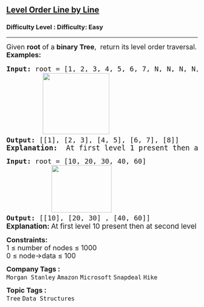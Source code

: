 <h2><a href="https://www.geeksforgeeks.org/problems/level-order-traversal-line-by-line/1">Level Order Line by Line</a></h2><h3>Difficulty Level : Difficulty: Easy</h3><hr><div class="problems_problem_content__Xm_eO"><p><span style="font-size: 18px;">Given <strong>root</strong> of a <strong>binary Tree</strong>,&nbsp; return its level order traversal.<br></span><span style="font-size: 18px;"><strong>Examples:</strong></span></p>
<pre><span style="font-size: 18px;"><strong>Input:</strong> root = [1, 2, 3, 4, 5, 6, 7, N, N, N, N, N, 8]</span><span style="font-size: 20px;">
 &nbsp; &nbsp; &nbsp;  <img src="https://media.geeksforgeeks.org/img-practice/prod/addEditProblem/907334/Web/Other/blobid0_1754392564.webp" width="175" height="161"> &nbsp; &nbsp; &nbsp; </span><span style="font-size: 18px;">
<strong>Output: </strong>[[1], [2, 3], [4, 5], [6, 7], [8]]</span>
<span style="font-size: 14pt;"><strong>Explanation:  </strong>At first level 1 present then at second level 2 3 present at third level 4 5 6 7 present and at fourth level 8 present</span>.</pre>
<pre><span style="font-size: 18px;"><strong>Input:</strong> root = [10, 20, 30, 40, 60]
&nbsp;&nbsp;&nbsp;&nbsp;&nbsp;&nbsp;&nbsp;&nbsp;&nbsp;&nbsp; <img src="https://media.geeksforgeeks.org/img-practice/prod/addEditProblem/907334/Web/Other/blobid1_1754393504.webp" width="158" height="125"> &nbsp; &nbsp; &nbsp; &nbsp; 
<strong>Output: </strong>[[10], [20, 30] , [40, 60]] <br></span><strong style="font-size: 14pt; font-family: -apple-system, BlinkMacSystemFont, 'Segoe UI', Roboto, Oxygen, Ubuntu, Cantarell, 'Open Sans', 'Helvetica Neue', sans-serif;">Explanation: </strong><span style="font-size: 14pt; font-family: -apple-system, BlinkMacSystemFont, 'Segoe UI', Roboto, Oxygen, Ubuntu, Cantarell, 'Open Sans', 'Helvetica Neue', sans-serif;">At first level 10 present then at second level 20 30 present then at third level 40 60 present.</span></pre>
<p><span style="font-size: 18px;"><strong>Constraints:</strong><br>1 ≤ number of nodes ≤ 1000<br>0 ≤ node-&gt;data ≤ 100</span></p></div><p><span style=font-size:18px><strong>Company Tags : </strong><br><code>Morgan Stanley</code>&nbsp;<code>Amazon</code>&nbsp;<code>Microsoft</code>&nbsp;<code>Snapdeal</code>&nbsp;<code>Hike</code>&nbsp;<br><p><span style=font-size:18px><strong>Topic Tags : </strong><br><code>Tree</code>&nbsp;<code>Data Structures</code>&nbsp;